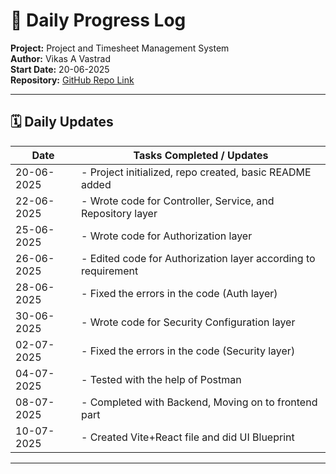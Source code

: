 # 📅 Daily Progress Log

**Project:** Project and Timesheet Management System  
**Author:** Vikas A Vastrad  
**Start Date:** 20-06-2025  
**Repository:** [GitHub Repo Link](https://github.com/Vikas-Vastrad/PTMS)

---

## 🗓️ Daily Updates

| Date       | Tasks Completed / Updates                                |
|------------|----------------------------------------------------------|
| 20-06-2025 | - Project initialized, repo created, basic README added  |
| 22-06-2025 | - Wrote code for Controller, Service, and Repository layer  |
| 25-06-2025 | - Wrote code for Authorization layer  |
| 26-06-2025 | - Edited code for Authorization layer according to requirement |
| 28-06-2025 | - Fixed the errors in the code (Auth layer) |
| 30-06-2025 | - Wrote code for Security Configuration layer |
| 02-07-2025 | - Fixed the errors in the code (Security layer) |
| 04-07-2025 | - Tested with the help of Postman |
| 08-07-2025 | - Completed with Backend, Moving on to frontend part |
| 10-07-2025 | - Created Vite+React file and did UI Blueprint |

---

